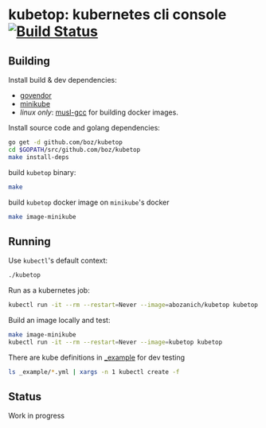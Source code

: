 # kubetop: kubernetes cli console [![Build Status](https://travis-ci.org/boz/kubetop.svg?&branch=master)](https://travis-ci.org/boz/kubetop)

## Building

Install build & dev dependencies:

  * [govendor](https://github.com/kardianos/govendor)
  * [minikube](https://kubernetes.io/docs/getting-started-guides/minikube/)
  * _linux only_: [musl-gcc](https://www.musl-libc.org/how.html) for building docker images.

Install source code and golang dependencies:

```sh
go get -d github.com/boz/kubetop
cd $GOPATH/src/github.com/boz/kubetop
make install-deps
```

build `kubetop` binary:

```sh
make
```

build `kubetop` docker image on `minikube`'s docker

```sh
make image-minikube
```

## Running

Use `kubectl`'s default context:

```sh
./kubetop
```

Run as a kubernetes job:

```sh
kubectl run -it --rm --restart=Never --image=abozanich/kubetop kubetop
```

Build an image locally and test:

```sh
make image-minikube
kubectl run -it --rm --restart=Never --image=kubetop kubetop
```

There are kube definitions in [_example](https://github.com/boz/kubetop/tree/master/_example) for dev testing

```sh
ls _example/*.yml | xargs -n 1 kubectl create -f
```

## Status

Work in progress
